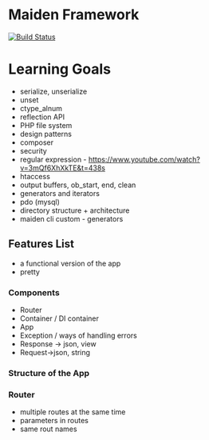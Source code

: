# Maiden Framework
[![Build Status](https://travis-ci.org/yichenzhu1337/mewphp.svg?branch=master)](https://travis-ci.org/yichenzhu1337/mewphp)

# Learning Goals
- serialize, unserialize
- unset
- ctype_alnum
- reflection API
- PHP file system
- design patterns
- composer
- security
- regular expression - https://www.youtube.com/watch?v=3mQf6XhXkTE&t=438s
- htaccess
- output buffers, ob_start, end, clean
- generators and iterators
- pdo (mysql)
- directory structure + architecture
- maiden cli custom - generators

## Features List
- a functional version of the app
- pretty 
### Components
- Router
- Container / DI container
- App
- Exception / ways of handling errors
- Response -> json, view
- Request->json, string


### Structure of the App

### Router
- multiple routes at the same time
- parameters in routes
- same rout names
